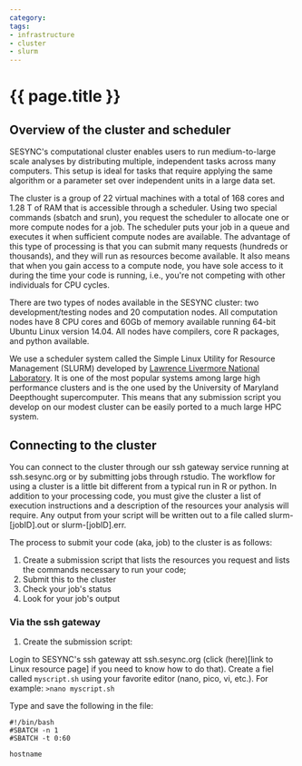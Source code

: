 ```yaml
---
category: 
tags:
- infrastructure
- cluster
- slurm
---
```


# {{ page.title }}

## Overview of the cluster and scheduler

SESYNC's computational cluster enables users to run medium-to-large scale analyses by distributing multiple, independent tasks across many
computers. This setup is ideal for tasks that require applying the same algorithm or a parameter set over independent units in a large data
set.

The cluster is a group of 22 virtual machines with a total of 168 cores and 1.28 T of RAM that is accessible through
a scheduler. Using two special commands (sbatch and srun), you request the scheduler to allocate one or more compute nodes for a job.
The scheduler puts your job in a queue and executes it when sufficient compute nodes are available. The advantage of this type of
processing is that you can submit many requests (hundreds or thousands), and they will run as  resources become available. It also means
that when you gain access to a compute node, you have sole access to it during the time your code is running, i.e., you're not competing with
other individuals for CPU cycles. 

There are two types of nodes available in the SESYNC cluster: two development/testing nodes and 20 computation nodes. All computation nodes have
8 CPU cores and 60Gb of memory available running 64-bit Ubuntu Linux version 14.04. All nodes have compilers, core R packages,
and python available. 

We use a scheduler system called the Simple Linux Utility for Resource Management (SLURM) developed by [Lawrence Livermore National Laboratory](https://www.llnl.gov/).
It is  one of the most popular systems among large high performance clusters and is the one used by the University of Maryland Deepthought
supercomputer. This means that any submission script you develop on our modest cluster can be easily ported to a much large HPC system.

## Connecting to the cluster

You can connect to the cluster through our ssh gateway service running at ssh.sesync.org or by submitting jobs through rstudio. The workflow
for using a cluster is a little bit different from a typical run in R or python. In addition to your processing code, you must give the
cluster a list of execution instructions and a description of the resources your analysis will require. Any output from your script will
be written out to a file called slurm-[jobID].out or slurm-[jobID].err.

The process to submit your code (aka, job) to the cluster is as follows:

1. Create a submission script that lists the resources you request and lists the commands necessary to run your code;
2. Submit this to the cluster
3. Check your job's status
4. Look for your job's output

### Via the ssh gateway

1. Create the submission script:

Login to SESYNC's ssh gateway att ssh.sesync.org (click (here)[link to Linux resource page] if you need to know how to do that). Create a
fiel called `myscript.sh` using your favorite editor (nano, pico, vi, etc.). For example: `>nano myscript.sh` 

Type and save the following in the file:

```
#!/bin/bash
#SBATCH -n 1
#SBATCH -t 0:60

hostname
```




